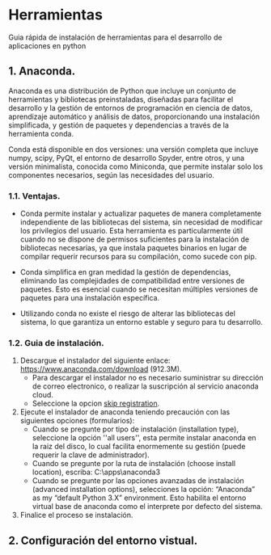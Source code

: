 # Herramientas
Guia rápida de instalación de herramientas para el desarrollo de aplicaciones en python



## 1. Anaconda.

Anaconda es una distribución de Python que incluye un conjunto de herramientas y bibliotecas preinstaladas, diseñadas para facilitar el desarrollo y la gestión de entornos de programación en ciencia de datos, aprendizaje automático y análisis de datos, proporcionando una instalación simplificada, y gestión de paquetes y dependencias a través de la herramienta conda.

Conda está disponible en dos versiones: una versión completa que incluye numpy, scipy, PyQt, el entorno de desarrollo Spyder, entre otros, y una versión minimalista, conocida como Miniconda, que permite instalar solo los componentes necesarios, según las necesidades del usuario.

### 1.1. Ventajas.

* Conda permite instalar y actualizar paquetes de manera completamente independiente de las bibliotecas del sistema, sin necesidad de modificar los privilegios del usuario. Esta herramienta es particularmente útil cuando no se dispone de permisos suficientes para la instalación de bibliotecas necesarias, ya que instala paquetes binarios en lugar de compilar requerir recursos para su compilación, como sucede con pip.

* Conda simplifica en gran medidad la gestión de dependencias, eliminando las complejidades de compatibilidad entre versiones de paquetes. Esto es esencial cuando se necesitan múltiples versiones de paquetes para una instalación específica.

* Utilizando conda no existe el riesgo de alterar las bibliotecas del sistema, lo que garantiza un entorno estable y seguro para tu desarrollo.

### 1.2. Guia de instalación.

1. Descargue el instalador del siguiente enlace: https://www.anaconda.com/download (912.3M).
   - Para descargar el instalador no es necesario suministrar su dirección de correo electronico, o realizar la suscripción al servicio anaconda cloud.
   - Seleccione la opcion [skip registration](https://www.anaconda.com/download/success).
2. Ejecute el instalador de anaconda teniendo precaución con las siguientes opciones (formularios):
   - Cuando se pregunte por tipo de instalación (installation type), seleccione la opción ''all users'', esta permite instalar anaconda en la raiz del disco, lo cual facilita enormemente su gestión (puede requerir la clave de administrador).
   - Cuando se pregunte por la ruta de instalación (choose install location), escriba: C:\apps\anaconda3
   - Cuando se pregunte por las opciones avanzadas de instalación (advanced installation options), selecciones la opción: “Anaconda” as my “default Python 3.X” environment. Esto habilita el entorno virtual base de anaconda como el interprete por defecto del sistema.
3. Finalice el proceso se instalación.

## 2. Configuración del entorno vistual.


